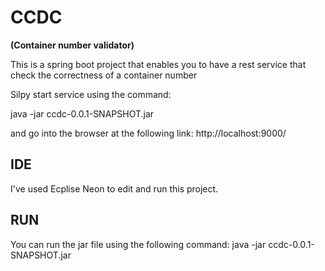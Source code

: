# CCDC
**(Container number validator)**



This is a spring boot project that enables you to have a rest service that check the correctness of a container number

Silpy start service using the command:

java -jar ccdc-0.0.1-SNAPSHOT.jar

and go into the browser at the following link: http://localhost:9000/

## IDE
I've used Ecplise Neon to edit and run this project.

## RUN
You can run the jar file using the following command:
java -jar ccdc-0.0.1-SNAPSHOT.jar
